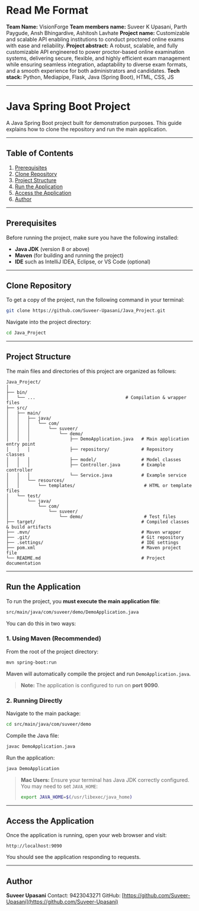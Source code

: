 

# Read Me Format

**Team Name:** VisionForge
**Team members name:** Suveer K Upasani, Parth Paygude, Ansh Bhingardive, Ashitosh Lavhate
**Project name:** Customizable and scalable API enabling institutions to conduct proctored online exams with ease and reliability.
**Project abstract:** A robust, scalable, and fully customizable API engineered to power proctor-based online examination systems, delivering secure, flexible, and highly efficient exam management while ensuring seamless integration, adaptability to diverse exam formats, and a smooth experience for both administrators and candidates.
**Tech stack:** Python, Mediapipe, Flask, Java (Spring Boot), HTML, CSS, JS

---

# Java Spring Boot Project

A Java Spring Boot project built for demonstration purposes. This guide explains how to clone the repository and run the main application.

---

## Table of Contents

1. [Prerequisites](#prerequisites)
2. [Clone Repository](#clone-repository)
3. [Project Structure](#project-structure)
4. [Run the Application](#run-the-application)
5. [Access the Application](#access-the-application)
6. [Author](#author)

---

## Prerequisites

Before running the project, make sure you have the following installed:

* **Java JDK** (version 8 or above)
* **Maven** (for building and running the project)
* **IDE** such as IntelliJ IDEA, Eclipse, or VS Code (optional)

---

## Clone Repository

To get a copy of the project, run the following command in your terminal:

```bash
git clone https://github.com/Suveer-Upasani/Java_Project.git
```

Navigate into the project directory:

```bash
cd Java_Project
```

---

## Project Structure

The main files and directories of this project are organized as follows:

```
Java_Project/
│
├── bin/
│   └── ...                                  # Compilation & wrapper files
├── src/
│   ├── main/
│   │   ├── java/
│   │   │   └── com/
│   │   │       └── suveer/
│   │   │           └── demo/
│   │   │               ├── DemoApplication.java   # Main application entry point
│   │   │               ├── repository/            # Repository classes
│   │   │               ├── model/                 # Model classes
│   │   │               ├── Controller.java        # Example controller
│   │   │               └── Service.java           # Example service
│   │   └── resources/
│   │       └── templates/                          # HTML or template files
│   └── test/
│       └── java/
│           └── com/
│               └── suveer/
│                   └── demo/                       # Test files
├── target/                                        # Compiled classes & build artifacts
├── .mvn/                                          # Maven wrapper
├── .git/                                          # Git repository
├── .settings/                                     # IDE settings
├── pom.xml                                        # Maven project file
└── README.md                                      # Project documentation
```

---

## Run the Application

To run the project, you **must execute the main application file**:

```bash
src/main/java/com/suveer/demo/DemoApplication.java
```

You can do this in two ways:

### 1. Using Maven (Recommended)

From the root of the project directory:

```bash
mvn spring-boot:run
```

Maven will automatically compile the project and run `DemoApplication.java`.

> **Note:** The application is configured to run on **port 9090**.

### 2. Running Directly

Navigate to the main package:

```bash
cd src/main/java/com/suveer/demo
```

Compile the Java file:

```bash
javac DemoApplication.java
```

Run the application:

```bash
java DemoApplication
```

> **Mac Users:** Ensure your terminal has Java JDK correctly configured. You may need to set `JAVA_HOME`:
>
> ```bash
> export JAVA_HOME=$(/usr/libexec/java_home)
> ```

---

## Access the Application

Once the application is running, open your web browser and visit:

```
http://localhost:9090
```

You should see the application responding to requests.

---

## Author

**Suveer Upasani**
Contact: 9423043271
GitHub: [https://github.com/Suveer-Upasani](https://github.com/Suveer-Upasani)


